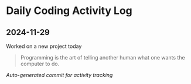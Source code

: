 # Daily Coding Activity Log

## 2024-11-29

Worked on a new project today

> Programming is the art of telling another human what one wants the computer to do.

*Auto-generated commit for activity tracking*
